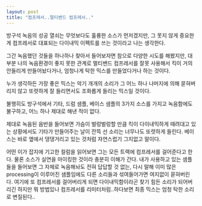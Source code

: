```yaml
---
layout: post
title: "컴프레서..멀티밴드 컴프레서.."
---
```


방구석 녹음의 성공 열쇠는 무엇보다도 훌륭한 소스가 먼저겠지만, 그 못지 않게 중요한 게 컴프레서로 대표되는 다이내믹 이펙트를 쓰는 것이라고 나는 생각한다.

그간 녹음했던 것들을 하나하나 찾아서 들어보자면 참으로 다양한 시도를 해봤지만, 대부분 나의 녹음환경이 좋지 못한 관계로 멀티밴드 컴프레서를 잘못 사용해서 킥이 거의 안들리게 만들어놨다거나, 엄청나게 탁한 믹스를 만들었다거나 하는 것이다.

누가 생각하든 가장 좋은 믹스는 악기 개개의 소리가 그 어느 하나 나머지에 의해 묻혀버리지 않고 또렷하게 잘 들리면서도 조화롭게 들리는 믹스일 것이다.

불행히도 방구석에서 기타, 드럼 샘플, 베이스 샘플의 3가지 소스를 가지고 녹음함에도 불구하고, 어느 하나 제대로 해낸 적이 없다.

제대로 녹음된 음반을 들어보면 가슴이 벌렁벌렁할 만큼 킥이 다이내믹하게 때려대고 있는 상황에서도 기타가 만들어주는 날이 잔뜩 선 소리는 너무나도 또렷하게 들린다. 베이스는 바로 옆에서 댕댕거리고 있는 것처럼 자연스럽기 그지없고 말이다.

어떤 이가 잡지에 기고한 컬럼을 읽어보면 그는 모든 트랙에 컴프레서를 걸어준다고 한다. 물론 소스가 실연을 마이킹한 것이라 충분히 이해가 간다. 내가 사용하고 있는 샘플들을 들어보면 그 자체로 녹음해놔도 전혀 답답할 것 없는, 다시 말해 이미 많은 processing이 이루어진 샘플임에도 다른 소리들과 섞여들어가면 여지없이 묻혀버린다. 여기에 또 컴프레서를 걸어버리게 되면 다이내믹함이라곤 찾기 힘든 소리가 되어버리긴 하지만 뭐 방법있나 컴프레서를 리미터처럼..하다보면 최종 믹스는 엄청 탁한 소리로 변질된다..




